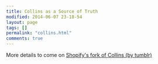 ```yaml
---
title: Collins as a Source of Truth
modified: 2014-06-07 23-18-54
layout: page
tags: []
permalink: "collins.html"
comments: true
---
```


More details to come on [Shopify's fork of Collins (by tumblr)](https://github.com/Shopify/collins)
